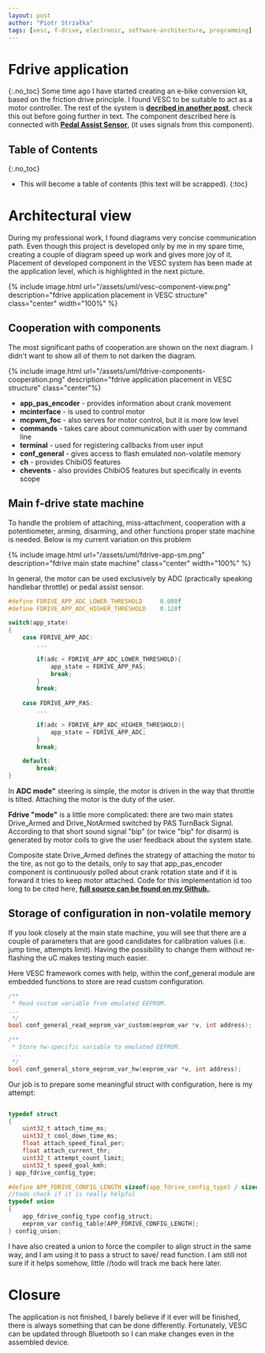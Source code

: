 ```yaml
---
layout: post
author: "Piotr Strzałka"
tags: [vesc, f-drive, electronic, software-architecture, programming]
---
```

# Fdrive application
{:.no_toc}
Some time ago I have started creating an e-bike conversion kit, based on the friction drive principle. I found VESC to be suitable to act as a motor controller. The rest of the system is **[decribed in another post](/2021/01/31/fdrive-system-overview.html)**, check this out before going further in text. 
The component described here is connected with **[Pedal Assist Sensor](/2020/11/07/vesc-custom-application-pas.html)**, (it uses signals from this component).
## Table of Contents
{:.no_toc}
* This will become a table of contents (this text will be scrapped).
{:toc}

# Architectural view

During my professional work, I found diagrams very concise communication path. Even though this project is developed only by me in my spare time, creating a couple of diagram speed up work and gives more joy of it. Placement of developed component in the VESC system has been made at the application level, which is highlighted in the next picture.

{% include image.html url="/assets/uml/vesc-component-view.png" description="fdrive application placement in VESC structure" class="center" width="100%" %}

## Cooperation with components

The most significant paths of cooperation are shown on the next diagram. I didn't want to show all of them to not darken the diagram.

{% include image.html url="/assets/uml/fdrive-components-cooperation.png" description="fdrive application placement in VESC structure" class="center"%}

- **app_pas_encoder** - provides information about crank movement
- **mcinterface** - is used to control motor 
- **mcpwm_foc** - also serves for motor control, but it is more low level
- **commands** - takes care about communication with user by command line
- **terminal** - used for registering callbacks from user input
- **conf_general** - gives access to flash emulated non-volatile memory
- **ch** - provides ChibiOS features
- **chevents** - also provides ChibiOS features but specifically in events scope 

## Main f-drive state machine

To handle the problem of attaching, miss-attachment, cooperation with a potentiometer, arming, disarming, and other functions proper state machine is needed. Below is my current variation on this problem

{% include image.html url="/assets/uml/fdrive-app-sm.png" description="fdrive main state machine" class="center" width="100%" %}


In general, the motor can be used exclusively by ADC (practically speaking handlebar throttle) or pedal assist sensor.

``` c
#define FDRIVE_APP_ADC_LOWER_THRESHOLD     0.080f
#define FDRIVE_APP_ADC_HIGHER_THRESHOLD    0.120f

switch(app_state)
{
    case FDRIVE_APP_ADC:
        ...

        if(adc < FDRIVE_APP_ADC_LOWER_THRESHOLD){
            app_state = FDRIVE_APP_PAS;
            break;
        }
        break;
    
    case FDRIVE_APP_PAS:
        ...

        if(adc > FDRIVE_APP_ADC_HIGHER_THRESHOLD){
            app_state = FDRIVE_APP_ADC;
        }
        break;

    default:
        break;
}
```


In **ADC mode"** steering is simple, the motor is driven in the way that throttle is tilted. Attaching the motor is the duty of the user.

**Fdrive "mode"** is a little more complicated: there are two main states Drive_Armed and Drive_NotArmed switched by PAS TurnBack Signal. According to that short sound signal "bip" (or twice "bip" for disarm) is generated by motor coils to give the user feedback about the system state. 

Composite state Drive_Armed defines the strategy of attaching the motor to the tire, as not go to the details, only to say that app_pas_encoder component is continuously polled about crank rotation state and if it is forward it tries to keep motor attached. Code for this implementation id too long to be cited here, **[full source can be found on my Github.](https://github.com/PiotrStrzalka/bldc/blob/friction_drive/applications/app_fdrive.c)**.

## Storage of configuration in non-volatile memory

If you look closely at the main state machine, you will see that there are a couple of parameters that are good candidates for calibration values (i.e. jump time, attempts limit). Having the possibility to change them without re-flashing the uC makes testing much easier. 

Here VESC framework comes with help, within the conf_general module are embedded functions to store are read custom configuration.

``` c
/**
 * Read custom variable from emulated EEPROM.
...
 */
bool conf_general_read_eeprom_var_custom(eeprom_var *v, int address);

/**
 * Store hw-specific variable to emulated EEPROM.
 ...
 */
bool conf_general_store_eeprom_var_hw(eeprom_var *v, int address);

```

Our job is to prepare some meaningful struct with configuration, here is my attempt:

``` c

typedef struct
{
    uint32_t attach_time_ms;
    uint32_t cool_down_time_ms;
    float attach_speed_final_per;
    float attach_current_thr;
    uint32_t attempt_count_limit;
    uint32_t speed_goal_kmh;
} app_fdrive_config_type;

#define APP_FDRIVE_CONFIG_LENGTH sizeof(app_fdrive_config_type) / sizeof(eeprom_var)
//todo check if it is really helpful
typedef union
{
    app_fdrive_config_type config_struct;
    eeprom_var config_table[APP_FDRIVE_CONFIG_LENGTH];
} config_union;

```

I have also created a union to force the compiler to align struct in the same way, and I am using it to pass a struct to save/ read function. I am still not sure if it helps somehow, little //todo will track me back here later.

# Closure

The application is not finished, I barely believe if it ever will be finished, there is always something that can be done differently. Fortunately, VESC can be updated through Bluetooth so I can make changes even in the assembled device.

